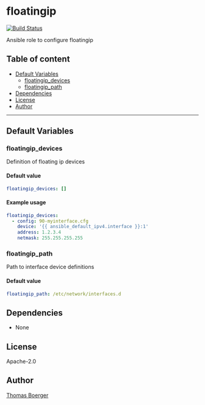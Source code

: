 # floatingip

[![Build Status](https://cloud.drone.io/api/badges/rolehippie/floatingip/status.svg)](https://cloud.drone.io/rolehippie/floatingip)

Ansible role to configure floatingip

## Table of content

* [Default Variables](#default-variables)
  * [floatingip_devices](#floatingip_devices)
  * [floatingip_path](#floatingip_path)
* [Dependencies](#dependencies)
* [License](#license)
* [Author](#author)

---

## Default Variables

### floatingip_devices

Definition of floating ip devices

#### Default value

```YAML
floatingip_devices: []
```

#### Example usage

```YAML
floatingip_devices:
  - config: 90-myinterface.cfg
    device: '{{ ansible_default_ipv4.interface }}:1'
    address: 1.2.3.4
    netmask: 255.255.255.255
```

### floatingip_path

Path to interface device definitions

#### Default value

```YAML
floatingip_path: /etc/network/interfaces.d
```

## Dependencies

- None

## License

Apache-2.0

## Author

[Thomas Boerger](https://github.com/tboerger)
